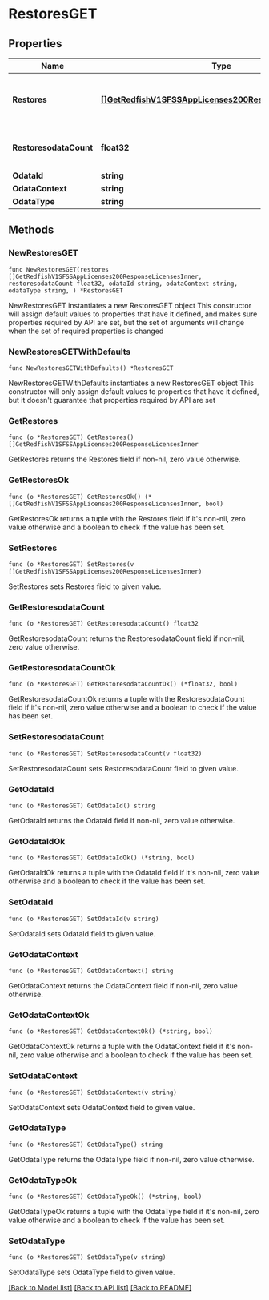 # RestoresGET

## Properties

Name | Type | Description | Notes
------------ | ------------- | ------------- | -------------
**Restores** | [**[]GetRedfishV1SFSSAppLicenses200ResponseLicensesInner**](GetRedfishV1SFSSAppLicenses200ResponseLicensesInner.md) | A set of restore operations performed on SFSS | 
**RestoresodataCount** | **float32** | Number of restore operations performed | 
**OdataId** | **string** |  | 
**OdataContext** | **string** |  | 
**OdataType** | **string** |  | 

## Methods

### NewRestoresGET

`func NewRestoresGET(restores []GetRedfishV1SFSSAppLicenses200ResponseLicensesInner, restoresodataCount float32, odataId string, odataContext string, odataType string, ) *RestoresGET`

NewRestoresGET instantiates a new RestoresGET object
This constructor will assign default values to properties that have it defined,
and makes sure properties required by API are set, but the set of arguments
will change when the set of required properties is changed

### NewRestoresGETWithDefaults

`func NewRestoresGETWithDefaults() *RestoresGET`

NewRestoresGETWithDefaults instantiates a new RestoresGET object
This constructor will only assign default values to properties that have it defined,
but it doesn't guarantee that properties required by API are set

### GetRestores

`func (o *RestoresGET) GetRestores() []GetRedfishV1SFSSAppLicenses200ResponseLicensesInner`

GetRestores returns the Restores field if non-nil, zero value otherwise.

### GetRestoresOk

`func (o *RestoresGET) GetRestoresOk() (*[]GetRedfishV1SFSSAppLicenses200ResponseLicensesInner, bool)`

GetRestoresOk returns a tuple with the Restores field if it's non-nil, zero value otherwise
and a boolean to check if the value has been set.

### SetRestores

`func (o *RestoresGET) SetRestores(v []GetRedfishV1SFSSAppLicenses200ResponseLicensesInner)`

SetRestores sets Restores field to given value.


### GetRestoresodataCount

`func (o *RestoresGET) GetRestoresodataCount() float32`

GetRestoresodataCount returns the RestoresodataCount field if non-nil, zero value otherwise.

### GetRestoresodataCountOk

`func (o *RestoresGET) GetRestoresodataCountOk() (*float32, bool)`

GetRestoresodataCountOk returns a tuple with the RestoresodataCount field if it's non-nil, zero value otherwise
and a boolean to check if the value has been set.

### SetRestoresodataCount

`func (o *RestoresGET) SetRestoresodataCount(v float32)`

SetRestoresodataCount sets RestoresodataCount field to given value.


### GetOdataId

`func (o *RestoresGET) GetOdataId() string`

GetOdataId returns the OdataId field if non-nil, zero value otherwise.

### GetOdataIdOk

`func (o *RestoresGET) GetOdataIdOk() (*string, bool)`

GetOdataIdOk returns a tuple with the OdataId field if it's non-nil, zero value otherwise
and a boolean to check if the value has been set.

### SetOdataId

`func (o *RestoresGET) SetOdataId(v string)`

SetOdataId sets OdataId field to given value.


### GetOdataContext

`func (o *RestoresGET) GetOdataContext() string`

GetOdataContext returns the OdataContext field if non-nil, zero value otherwise.

### GetOdataContextOk

`func (o *RestoresGET) GetOdataContextOk() (*string, bool)`

GetOdataContextOk returns a tuple with the OdataContext field if it's non-nil, zero value otherwise
and a boolean to check if the value has been set.

### SetOdataContext

`func (o *RestoresGET) SetOdataContext(v string)`

SetOdataContext sets OdataContext field to given value.


### GetOdataType

`func (o *RestoresGET) GetOdataType() string`

GetOdataType returns the OdataType field if non-nil, zero value otherwise.

### GetOdataTypeOk

`func (o *RestoresGET) GetOdataTypeOk() (*string, bool)`

GetOdataTypeOk returns a tuple with the OdataType field if it's non-nil, zero value otherwise
and a boolean to check if the value has been set.

### SetOdataType

`func (o *RestoresGET) SetOdataType(v string)`

SetOdataType sets OdataType field to given value.



[[Back to Model list]](../README.md#documentation-for-models) [[Back to API list]](../README.md#documentation-for-api-endpoints) [[Back to README]](../README.md)


